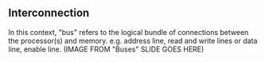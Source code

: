 ## Interconnection
In this context, "bus" refers to the logical bundle of connections between the processor(s) and memory. e.g. address line, read and write lines or data line, enable line.
(IMAGE FROM "Buses" SLIDE GOES HERE)

